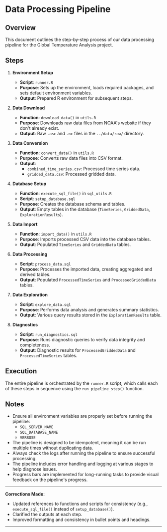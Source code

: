 # Data Processing Pipeline

## Overview

This document outlines the step-by-step process of our data processing pipeline for the Global Temperature Analysis project.

## Steps

1. **Environment Setup**
   - **Script**: `runner.R`
   - **Purpose**: Sets up the environment, loads required packages, and sets default environment variables.
   - **Output**: Prepared R environment for subsequent steps.

2. **Data Download**
   - **Function**: `download_data()` in `utils.R`
   - **Purpose**: Downloads raw data files from NOAA's website if they don't already exist.
   - **Output**: Raw `.asc` and `.nc` files in the `../data/raw/` directory.

3. **Data Conversion**
   - **Function**: `convert_data()` in `utils.R`
   - **Purpose**: Converts raw data files into CSV format.
   - **Output**:
     - `combined_time_series.csv`: Processed time series data.
     - `gridded_data.csv`: Processed gridded data.

4. **Database Setup**
   - **Function**: `execute_sql_file()` in `sql_utils.R`
   - **Script**: `setup_database.sql`
   - **Purpose**: Creates the database schema and tables.
   - **Output**: Empty tables in the database (`TimeSeries`, `GriddedData`, `ExplorationResults`).

5. **Data Import**
   - **Function**: `import_data()` in `utils.R`
   - **Purpose**: Imports processed CSV data into the database tables.
   - **Output**: Populated `TimeSeries` and `GriddedData` tables.

6. **Data Processing**
   - **Script**: `process_data.sql`
   - **Purpose**: Processes the imported data, creating aggregated and derived tables.
   - **Output**: Populated `ProcessedTimeSeries` and `ProcessedGriddedData` tables.

7. **Data Exploration**
   - **Script**: `explore_data.sql`
   - **Purpose**: Performs data analysis and generates summary statistics.
   - **Output**: Various query results stored in the `ExplorationResults` table.

8. **Diagnostics**
   - **Script**: `run_diagnostics.sql`
   - **Purpose**: Runs diagnostic queries to verify data integrity and completeness.
   - **Output**: Diagnostic results for `ProcessedGriddedData` and `ProcessedTimeSeries` tables.

## Execution

The entire pipeline is orchestrated by the `runner.R` script, which calls each of these steps in sequence using the `run_pipeline_step()` function.

## Notes

- Ensure all environment variables are properly set before running the pipeline:
  - `SQL_SERVER_NAME`
  - `SQL_DATABASE_NAME`
  - `VERBOSE`
- The pipeline is designed to be idempotent, meaning it can be run multiple times without duplicating data.
- Always check the logs after running the pipeline to ensure successful processing.
- The pipeline includes error handling and logging at various stages to help diagnose issues.
- Progress bars are implemented for long-running tasks to provide visual feedback on the pipeline's progress.

---

**Corrections Made:**

- Updated references to functions and scripts for consistency (e.g., `execute_sql_file()` instead of `setup_database()`).
- Clarified the outputs at each step.
- Improved formatting and consistency in bullet points and headings.

---
